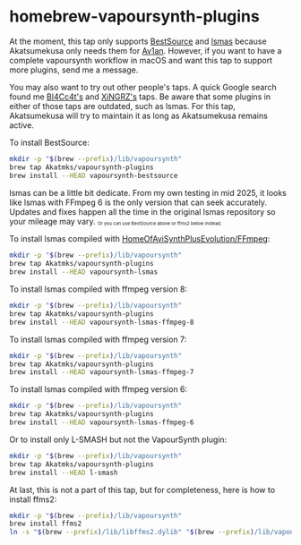 # homebrew-vapoursynth-plugins

At the moment, this tap only supports [BestSource](https://github.com/vapoursynth/bestsource) and [lsmas](https://github.com/HomeOfAviSynthPlusEvolution/L-SMASH-Works) because Akatsumekusa only needs them for [Av1an](https://github.com/master-of-zen/Av1an). However, if you want to have a complete vapoursynth workflow in macOS and want this tap to support more plugins, send me a message.

You may also want to try out other people's taps. A quick Google search found me [Bl4Cc4t's](https://github.com/Bl4Cc4t/homebrew-vsplugins) and [XiNGRZ's](https://github.com/xingrz/homebrew-vsplugins) taps. Be aware that some plugins in either of those taps are outdated, such as lsmas. For this tap, Akatsumekusa will try to maintain it as long as Akatsumekusa remains active.  

To install BestSource:  

```sh
mkdir -p "$(brew --prefix)/lib/vapoursynth"
brew tap Akatmks/vapoursynth-plugins
brew install --HEAD vapoursynth-bestsource
```

lsmas can be a little bit dedicate. From my own testing in mid 2025, it looks like lsmas with FFmpeg 6 is the only version that can seek accurately. Updates and fixes happen all the time in the original lsmas repository so your mileage may vary. <sub><sup><sub>Or you can use BestSource above or ffms2 below instead.</sub></sup></sub>  

To install lsmas compiled with [HomeOfAviSynthPlusEvolution/FFmpeg](https://github.com/HomeOfAviSynthPlusEvolution/FFmpeg/tree/custom-patches-for-lsmashsource):  
```sh
mkdir -p "$(brew --prefix)/lib/vapoursynth"
brew tap Akatmks/vapoursynth-plugins
brew install --HEAD vapoursynth-lsmas
```

To install lsmas compiled with ffmpeg version 8:  
```sh
mkdir -p "$(brew --prefix)/lib/vapoursynth"
brew tap Akatmks/vapoursynth-plugins
brew install --HEAD vapoursynth-lsmas-ffmpeg-8
```

To install lsmas compiled with ffmpeg version 7:  
```sh
mkdir -p "$(brew --prefix)/lib/vapoursynth"
brew tap Akatmks/vapoursynth-plugins
brew install --HEAD vapoursynth-lsmas-ffmpeg-7
```

To install lsmas compiled with ffmpeg version 6:  
```sh
mkdir -p "$(brew --prefix)/lib/vapoursynth"
brew tap Akatmks/vapoursynth-plugins
brew install --HEAD vapoursynth-lsmas-ffmpeg-6
```

Or to install only L-SMASH but not the VapourSynth plugin:  
```sh
mkdir -p "$(brew --prefix)/lib/vapoursynth"
brew tap Akatmks/vapoursynth-plugins
brew install --HEAD l-smash
```

At last, this is not a part of this tap, but for completeness, here is how to install ffms2:  
```sh
mkdir -p "$(brew --prefix)/lib/vapoursynth"
brew install ffms2
ln -s "$(brew --prefix)/lib/libffms2.dylib" "$(brew --prefix)/lib/vapoursynth/ffms2.dylib"
```



